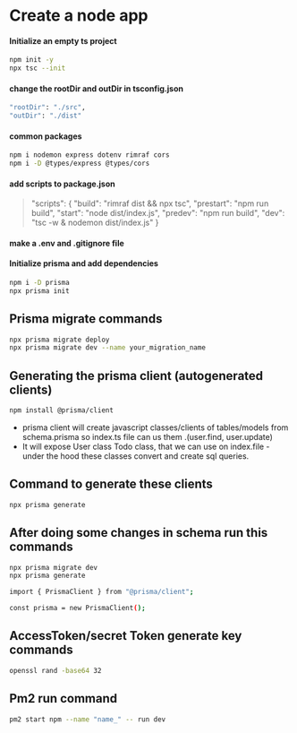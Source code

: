 # Create a node app

#### Initialize an empty ts project

```sh
npm init -y
npx tsc --init
```

#### change the rootDir and outDir in tsconfig.json

```sh
"rootDir": "./src",
"outDir": "./dist"
```

#### common packages

```sh
npm i nodemon express dotenv rimraf cors
npm i -D @types/express @types/cors
```

#### add scripts to package.json

> "scripts": {
> "build": "rimraf dist && npx tsc",
> "prestart": "npm run build",
> "start": "node dist/index.js",
> "predev": "npm run build",
> "dev": "tsc -w & nodemon dist/index.js"
> }

#### make a .env and .gitignore file

#### Initialize prisma and add dependencies

```sh
npm i -D prisma
npx prisma init
```

## Prisma migrate commands

```sh
npx prisma migrate deploy
npx prisma migrate dev --name your_migration_name
```

## Generating the prisma client (autogenerated clients)

```sh
npm install @prisma/client
```

- prisma client will create javascript classes/clients of tables/models from schema.prisma so index.ts file can us them .(user.find, user.update)
- It will expose User class Todo class, that we can use on index.file - under the hood these classes convert and create sql queries.

## Command to generate these clients

```sh
npx prisma generate
```

## After doing some changes in schema run this commands

```sh
npx prisma migrate dev
npx prisma generate
```

```sh
import { PrismaClient } from "@prisma/client";

const prisma = new PrismaClient();
```

## AccessToken/secret Token generate key commands

```sh
openssl rand -base64 32
```

## Pm2 run command

```sh
pm2 start npm --name "name_" -- run dev
```
